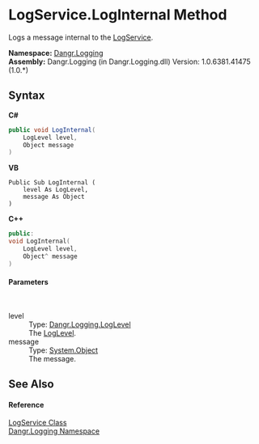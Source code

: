 # LogService.LogInternal Method 
 

Logs a message internal to the <a href="T_Dangr_Logging_LogService">LogService</a>.

**Namespace:**&nbsp;<a href="N_Dangr_Logging">Dangr.Logging</a><br />**Assembly:**&nbsp;Dangr.Logging (in Dangr.Logging.dll) Version: 1.0.6381.41475 (1.0.*)

## Syntax

**C#**<br />
``` C#
public void LogInternal(
	LogLevel level,
	Object message
)
```

**VB**<br />
``` VB
Public Sub LogInternal ( 
	level As LogLevel,
	message As Object
)
```

**C++**<br />
``` C++
public:
void LogInternal(
	LogLevel level, 
	Object^ message
)
```


#### Parameters
&nbsp;<dl><dt>level</dt><dd>Type: <a href="T_Dangr_Logging_LogLevel">Dangr.Logging.LogLevel</a><br />The <a href="T_Dangr_Logging_LogLevel">LogLevel</a>.</dd><dt>message</dt><dd>Type: <a href="http://msdn2.microsoft.com/en-us/library/e5kfa45b" target="_blank">System.Object</a><br />The message.</dd></dl>

## See Also


#### Reference
<a href="T_Dangr_Logging_LogService">LogService Class</a><br /><a href="N_Dangr_Logging">Dangr.Logging Namespace</a><br />